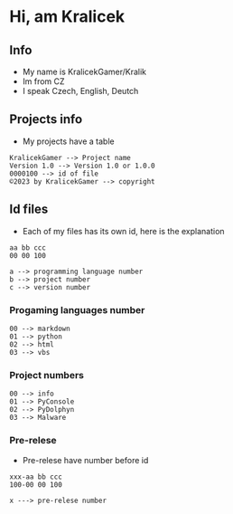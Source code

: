 # Hi, am Kralicek
## Info
- My name is KralicekGamer/Kralik
- Im from CZ
- I speak Czech, English, Deutch

## Projects info
- My projects have a table
```
KralicekGamer --> Project name	 		            
Version 1.0 --> Version 1.0 or 1.0.0	 		      
0000100 --> id of file 			           
©2023 by KralicekGamer --> copyright
```

## Id files
- Each of my files has its own id, here is the explanation
```
aa bb ccc
00 00 100

a --> programming language number
b --> project number
c --> version number
```

### Progaming languages number
```
00 --> markdown
01 --> python
02 --> html
03 --> vbs
```

### Project numbers
```
00 --> info
01 --> PyConsole
02 --> PyDolphyn
03 --> Malware
```

### Pre-relese
- Pre-relese have number before id 
```
xxx-aa bb ccc
100-00 00 100

x ---> pre-relese number
```
